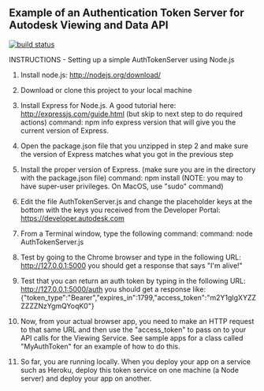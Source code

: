 ## Example of an Authentication Token Server for Autodesk Viewing and Data API

[![build status](https://travis-ci.org/apprentice3d/oauth-nodejs-basic.sample.svg)](https://travis-ci.org/apprentice3d/oauth-nodejs-basic.sample)


INSTRUCTIONS - Setting up a simple AuthTokenServer using Node.js

  1)  Install node.js:  http://nodejs.org/download/

  2)  Download or clone this project to your local machine

  3)  Install Express for Node.js.  A good tutorial here:  http://expressjs.com/guide.html  (but skip to next step to do required actions)
          command:  npm info express version
      that will give you the current version of Express.

  4)  Open the package.json file that you unzipped in step 2 and make sure the version of Express matches what you got in the previous step

  5)  Install the proper version of Express.  (make sure you are in the directory with the package.json file)
          command:  npm install   (NOTE: you may to have super-user privileges.  On MacOS, use "sudo" command)

  6)  Edit the file AuthTokenServer.js and change the placeholder keys at the bottom with the keys you received from the Developer Portal:  https://developer.autodesk.com

  7)  From a Terminal window, type the following command:
          command: node AuthTokenServer.js

  8)  Test by going to the Chrome browser and type in the following URL:  http://127.0.0.1:5000
          you should get a response that says "I'm alive!"

  9)  Test that you can return an auth token by typing in the following URL: http://127.0.0.1:5000/auth
          you should get a response like:  {"token_type":"Bearer","expires_in":1799,"access_token":"m2Y1gIgXYZZZZZZNzYgmQYoqK0"}

 10)  Now, from your actual browser app, you need to make an HTTP request to that same URL and then use the "access_token" to pass on to
      your API calls for the Viewing Service.  See sample apps for a class called "MyAuthToken" for an example of how to do this.

 11)  So far, you are running locally.  When you deploy your app on a service such as Heroku, deploy this token service on one machine (a Node server)
      and deploy your app on another.
